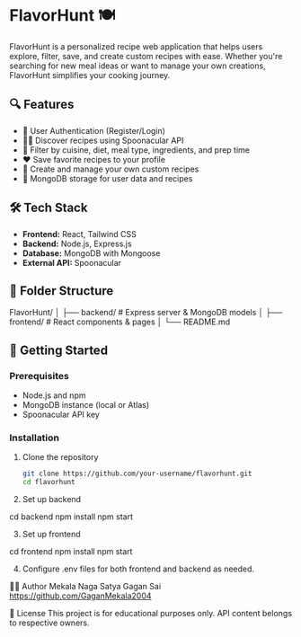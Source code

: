 # FlavorHunt 🍽️

FlavorHunt is a personalized recipe web application that helps users explore, filter, save, and create custom recipes with ease. Whether you're searching for new meal ideas or want to manage your own creations, FlavorHunt simplifies your cooking journey.

## 🔍 Features

- 🔐 User Authentication (Register/Login)
- 🧑‍🍳 Discover recipes using Spoonacular API
- 🎯 Filter by cuisine, diet, meal type, ingredients, and prep time
- ❤️ Save favorite recipes to your profile
- 📝 Create and manage your own custom recipes
- 💾 MongoDB storage for user data and recipes

## 🛠️ Tech Stack

- **Frontend:** React, Tailwind CSS
- **Backend:** Node.js, Express.js
- **Database:** MongoDB with Mongoose
- **External API:** Spoonacular

## 📁 Folder Structure

FlavorHunt/
│
├── backend/ # Express server & MongoDB models
│
├── frontend/ # React components & pages
│
└── README.md


## 🚀 Getting Started

### Prerequisites

- Node.js and npm
- MongoDB instance (local or Atlas)
- Spoonacular API key

### Installation

1. Clone the repository  
   ```bash
   git clone https://github.com/your-username/flavorhunt.git
   cd flavorhunt

2. Set up backend

cd backend
npm install
npm start

3. Set up frontend

cd frontend
npm install
npm start

4. Configure .env files for both frontend and backend as needed.

🧑‍💻 Author
Mekala Naga Satya Gagan Sai
https://github.com/GaganMekala2004

📄 License
This project is for educational purposes only. API content belongs to respective owners.
